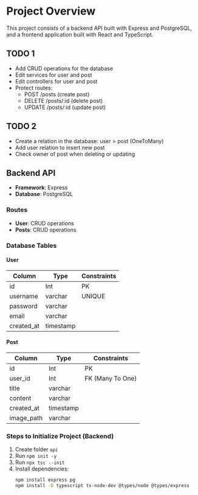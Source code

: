 # Project Overview

This project consists of a backend API built with Express and PostgreSQL, and a frontend application built with React and TypeScript.

## TODO 1

- Add CRUD operations for the database
- Edit services for user and post
- Edit controllers for user and post
- Protect routes:
  - POST /posts (create post)
  - DELETE /posts/:id (delete post)
  - UPDATE /posts/:id (update post)

## TODO 2

- Create a relation in the database: user > post (OneToMany)
- Add user relation to insert new post
- Check owner of post when deleting or updating

## Backend API

- **Framework**: Express
- **Database**: PostgreSQL

### Routes

- **User**: CRUD operations
- **Posts**: CRUD operations

### Database Tables

#### User

| Column     | Type      | Constraints |
| ---------- | --------- | ----------- |
| id         | Int       | PK          |
| username   | varchar   | UNIQUE      |
| password   | varchar   |             |
| email      | varchar   |             |
| created_at | timestamp |             |

#### Post

| Column     | Type      | Constraints      |
| ---------- | --------- | ---------------- |
| id         | Int       | PK               |
| user_id    | Int       | FK (Many To One) |
| title      | varchar   |                  |
| content    | varchar   |                  |
| created_at | timestamp |                  |
| image_path | varchar   |                  |

### Steps to Initialize Project (Backend)

1. Create folder `api`
2. Run `npm init -y`
3. Run `npx tsc --init`
4. Install dependencies:
   ```sh
   npm install express pg
   npm install -D typescript ts-node-dev @types/node @types/express
   ```
